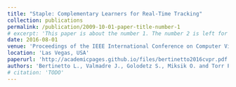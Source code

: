 ```yaml
---
title: "Staple: Complementary Learners for Real-Time Tracking"
collection: publications
permalink: /publication/2009-10-01-paper-title-number-1
# excerpt: 'This paper is about the number 1. The number 2 is left for future work.'
date: 2016-08-01
venue: 'Proceedings of the IEEE International Conference on Computer Vision and Pattern Recognition (CVPR)'
location: 'Las Vegas, USA'
paperurl: 'http://academicpages.github.io/files/bertinetto2016cvpr.pdf'
authors: 'Bertinetto L., Valmadre J., Golodetz S., Miksik O. and Torr P.H.S.'
# citation: 'TODO'
---
```

